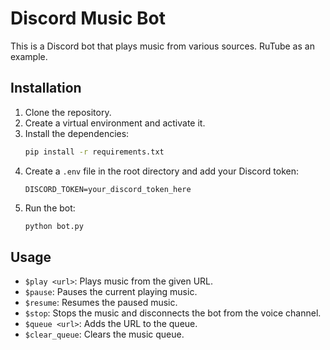 # Discord Music Bot

This is a Discord bot that plays music from various sources. RuTube as an example.

## Installation

1. Clone the repository.
2. Create a virtual environment and activate it.
3. Install the dependencies:
    ```bash
    pip install -r requirements.txt
    ```
4. Create a `.env` file in the root directory and add your Discord token:
    ```plaintext
    DISCORD_TOKEN=your_discord_token_here
    ```
5. Run the bot:
    ```bash
    python bot.py
    ```

## Usage

- `$play <url>`: Plays music from the given URL.
- `$pause`: Pauses the current playing music.
- `$resume`: Resumes the paused music.
- `$stop`: Stops the music and disconnects the bot from the voice channel.
- `$queue <url>`: Adds the URL to the queue.
- `$clear_queue`: Clears the music queue.

